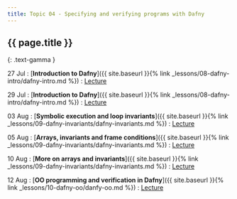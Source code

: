 ```yaml
---
title: Topic 04 - Specifying and verifying programs with Dafny
---
```


## {{ page.title }}
{: .text-gamma }

27 Jul
: [**Introduction to Dafny**]({{ site.baseurl }}{% link _lessons/08-dafny-intro/dafny-intro.md %})
  : [Lecture](https://youtu.be/8a1CsK5YqLc)

29 Jul
: [**Introduction to Dafny**]({{ site.baseurl }}{% link _lessons/08-dafny-intro/dafny-intro.md %})
  : [Lecture](https://youtu.be/hjILHtFgI1o)

03 Aug
: [**Symbolic execution and loop invariants**]({{ site.baseurl }}{% link _lessons/09-dafny-invariants/dafny-invariants.md %})
  : [Lecture](https://youtu.be/BVAUFQHVbjg)

05 Aug
: [**Arrays, invariants and frame conditions**]({{ site.baseurl }}{% link _lessons/09-dafny-invariants/dafny-invariants.md %})
  : [Lecture](https://youtu.be/e6VhUqn_aqA)

10 Aug
: [**More on arrays and invariants**]({{ site.baseurl }}{% link _lessons/09-dafny-invariants/dafny-invariants.md %})
  : [Lecture](https://youtu.be/JPOR5n4GH2M)

12 Aug
: [**OO programming and verification in Dafny**]({{ site.baseurl }}{% link _lessons/10-dafny-oo/danfy-oo.md %})
  : [Lecture](https://youtu.be/3IFWLOieE5w)

